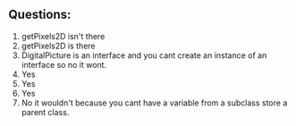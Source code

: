 ## Questions:
1. getPixels2D isn't there
2. getPixels2D is there
3. DigitalPicture is an interface and you cant create an instance of an interface so no it wont.
4. Yes
5. Yes
6. Yes
7. No it wouldn't because you cant have a variable from a subclass store a parent class.